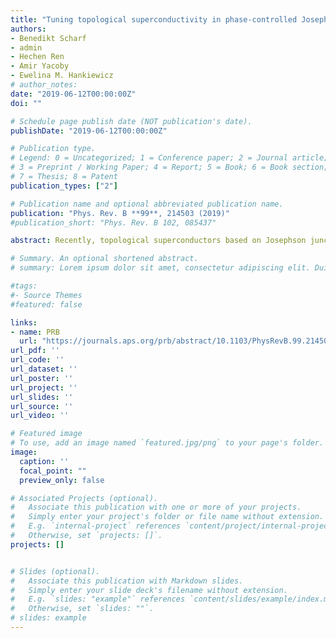 ```yaml
---
title: "Tuning topological superconductivity in phase-controlled Josephson junctions with Rashba and Dresselhaus spin-orbit coupling"
authors:
- Benedikt Scharf
- admin 
- Hechen Ren
- Amir Yacoby
- Ewelina M. Hankiewicz
# author_notes:
date: "2019-06-12T00:00:00Z"
doi: ""

# Schedule page publish date (NOT publication's date).
publishDate: "2019-06-12T00:00:00Z"

# Publication type.
# Legend: 0 = Uncategorized; 1 = Conference paper; 2 = Journal article;
# 3 = Preprint / Working Paper; 4 = Report; 5 = Book; 6 = Book section;
# 7 = Thesis; 8 = Patent
publication_types: ["2"]

# Publication name and optional abbreviated publication name.
publication: "Phys. Rev. B **99**, 214503 (2019)"
#publication_short: "Phys. Rev. B 102, 085437"

abstract: Recently, topological superconductors based on Josephson junctions in two-dimensional electron gases with strong Rashba spin-orbit coupling have been proposed as attractive alternatives to wire-based setups. Here, we elucidate how phase-controlled Josephson junctions based on quantum wells with [001] growth direction and an arbitrary combination of Rashba and Dresselhaus spin-orbit coupling can also host Majorana bound states for a wide range of parameters as long as the magnetic field is oriented appropriately. Hence, Majorana bound states based on Josephson junctions can appear in a wide class of two-dimensional electron gases. We study the effect of spin-orbit coupling, the Zeeman energies, and the superconducting phase difference to create a full topological phase diagram and find the optimal stability region to observe Majorana bound states in narrow junctions. Surprisingly, for equal Rashba and Dresselhaus spin-orbit coupling, well localized Majorana bound states can appear only for phase differences ϕ≠π as the topological gap protecting the Majorana bound states vanishes at ϕ=π. Our results show that the ratio between Rashba and Dresselhaus spin-orbit coupling or the choice of the in-plane crystallographic axis along which the superconducting phase bias is applied offer additional tunable knobs to test Majorana bound states in these systems. Finally, we discuss signatures of Majorana bound states that could be probed experimentally by tunneling conductance measurements at the edge of the junction.

# Summary. An optional shortened abstract.
# summary: Lorem ipsum dolor sit amet, consectetur adipiscing elit. Duis posuere tellus ac convallis placerat. Proin tincidunt magna sed ex sollicitudin condimentum.

#tags:
#- Source Themes
#featured: false

links:
- name: PRB
  url: "https://journals.aps.org/prb/abstract/10.1103/PhysRevB.99.214503"
url_pdf: ''
url_code: ''
url_dataset: ''
url_poster: ''
url_project: ''
url_slides: ''
url_source: ''
url_video: ''

# Featured image
# To use, add an image named `featured.jpg/png` to your page's folder. 
image:
  caption: ''
  focal_point: ""
  preview_only: false

# Associated Projects (optional).
#   Associate this publication with one or more of your projects.
#   Simply enter your project's folder or file name without extension.
#   E.g. `internal-project` references `content/project/internal-project/index.md`.
#   Otherwise, set `projects: []`.
projects: []


# Slides (optional).
#   Associate this publication with Markdown slides.
#   Simply enter your slide deck's filename without extension.
#   E.g. `slides: "example"` references `content/slides/example/index.md`.
#   Otherwise, set `slides: ""`.
# slides: example
---
```

